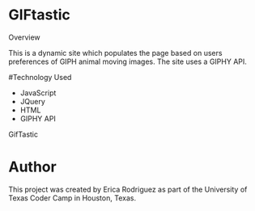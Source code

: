 # GIFtastic

Overview

This is a dynamic site which populates the page based on users preferences of GIPH animal moving images. The site uses a GIPHY API. 

#Technology Used 
- JavaScript 
- JQuery 
- HTML 
- GIPHY API

GifTastic

# Author
This project was created by Erica Rodriguez as part of the University of Texas Coder Camp in Houston, Texas. 

